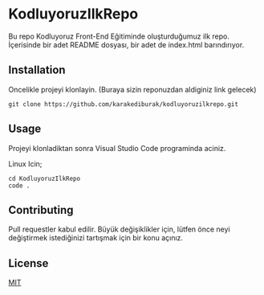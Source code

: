 # KodluyoruzIlkRepo

Bu repo Kodluyoruz Front-End Eğitiminde oluşturduğumuz ilk repo. İçerisinde bir adet README dosyası, bir adet de index.html barındırıyor.

## Installation
Oncelikle projeyi klonlayin. (Buraya sizin reponuzdan aldiginiz link gelecek)
```
git clone https://github.com/karakediburak/kodluyoruzilkrepo.git
```

## Usage
Projeyi klonladiktan sonra Visual Studio Code programinda aciniz.

Linux Icin;
```
cd KodluyoruzIlkRepo
code .
```

## Contributing
Pull requestler kabul edilir. Büyük değişiklikler için, lütfen önce neyi değiştirmek istediğinizi tartışmak için bir konu açınız.

## License
[MIT](https://choosealicense.com/licenses/mit/)


